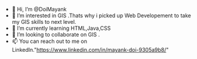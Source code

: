 - 👋 Hi, I’m @DoiMayank
- 👀 I’m interested in GIS .Thats why i picked up Web Developement to take my GIS skills to next level.
- 🌱 I’m currently learning HTML,Java,CSS
- 💞️ I’m looking to collaborate on GIS .
- 📫 You can reach out to me on LinkedIn."https://www.linkedin.com/in/mayank-doi-9305a9b8/"

<!---
DoiMayank/DoiMayank is a ✨ special ✨ repository because its `README.md` (this file) appears on your GitHub profile.
You can click the Preview link to take a look at your changes.
--->
